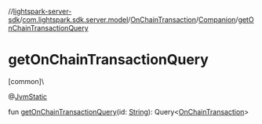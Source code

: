 //[lightspark-server-sdk](../../../../index.md)/[com.lightspark.sdk.server.model](../../index.md)/[OnChainTransaction](../index.md)/[Companion](index.md)/[getOnChainTransactionQuery](get-on-chain-transaction-query.md)

# getOnChainTransactionQuery

[common]\

@[JvmStatic](https://kotlinlang.org/api/latest/jvm/stdlib/kotlin.jvm/-jvm-static/index.html)

fun [getOnChainTransactionQuery](get-on-chain-transaction-query.md)(id: [String](https://kotlinlang.org/api/latest/jvm/stdlib/kotlin/-string/index.html)): Query&lt;[OnChainTransaction](../index.md)&gt;
